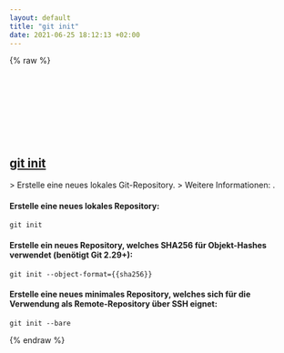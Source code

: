 ```yaml
---
layout: default
title: "git init"
date: 2021-06-25 18:12:13 +02:00
---
```

{% raw %}
<h2 id="git-init">
  <a href="/de/common/git-init.html">git init</a> <a href="#git-init"><svg class="icon">
    <use href="/assets/images/unicode_sprite.svg#link" />
  </svg></a>
</h2>
> Erstelle eine neues lokales Git-Repository.
> Weitere Informationen: <https://git-scm.com/docs/git-init>.

#### Erstelle eine neues lokales Repository:
```shell
git init
```
#### Erstelle ein neues Repository, welches SHA256 für Objekt-Hashes verwendet (benötigt Git 2.29+):
```shell
git init --object-format={{sha256}}
```
#### Erstelle eine neues minimales Repository, welches sich für die Verwendung als Remote-Repository über SSH eignet:
```shell
git init --bare
```
{% endraw %}